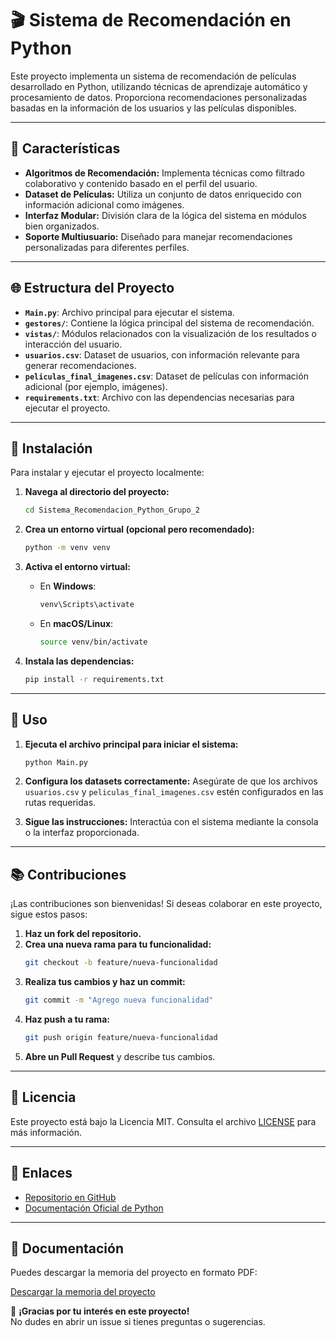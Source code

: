 # 🎬 Sistema de Recomendación en Python

Este proyecto implementa un sistema de recomendación de películas desarrollado en Python, utilizando técnicas de aprendizaje automático y procesamiento de datos. Proporciona recomendaciones personalizadas basadas en la información de los usuarios y las películas disponibles.

---

## 🔧 Características

- **Algoritmos de Recomendación:** Implementa técnicas como filtrado colaborativo y contenido basado en el perfil del usuario.
- **Dataset de Películas:** Utiliza un conjunto de datos enriquecido con información adicional como imágenes.
- **Interfaz Modular:** División clara de la lógica del sistema en módulos bien organizados.
- **Soporte Multiusuario:** Diseñado para manejar recomendaciones personalizadas para diferentes perfiles.

---

## 🌐 Estructura del Proyecto

- **`Main.py`**: Archivo principal para ejecutar el sistema.
- **`gestores/`**: Contiene la lógica principal del sistema de recomendación.
- **`vistas/`**: Módulos relacionados con la visualización de los resultados o interacción del usuario.
- **`usuarios.csv`**: Dataset de usuarios, con información relevante para generar recomendaciones.
- **`peliculas_final_imagenes.csv`**: Dataset de películas con información adicional (por ejemplo, imágenes).
- **`requirements.txt`**: Archivo con las dependencias necesarias para ejecutar el proyecto.

---

## 🚀 Instalación

Para instalar y ejecutar el proyecto localmente:

1. **Navega al directorio del proyecto:**
   ```bash
   cd Sistema_Recomendacion_Python_Grupo_2
   ```

2. **Crea un entorno virtual (opcional pero recomendado):**
   ```bash
   python -m venv venv
   ```

3. **Activa el entorno virtual:**
   - En **Windows**:
     ```bash
     venv\Scripts\activate
     ```
   - En **macOS/Linux**:
     ```bash
     source venv/bin/activate
     ```

4. **Instala las dependencias:**
   ```bash
   pip install -r requirements.txt
   ```

---

## 🚀 Uso

1. **Ejecuta el archivo principal para iniciar el sistema:**
   ```bash
   python Main.py
   ```

2. **Configura los datasets correctamente:**
   Asegúrate de que los archivos `usuarios.csv` y `peliculas_final_imagenes.csv` estén configurados en las rutas requeridas.

3. **Sigue las instrucciones:**
   Interactúa con el sistema mediante la consola o la interfaz proporcionada.

---

## 📚 Contribuciones

¡Las contribuciones son bienvenidas! Si deseas colaborar en este proyecto, sigue estos pasos:

1. **Haz un fork del repositorio.**
2. **Crea una nueva rama para tu funcionalidad:**
   ```bash
   git checkout -b feature/nueva-funcionalidad
   ```
3. **Realiza tus cambios y haz un commit:**
   ```bash
   git commit -m "Agrego nueva funcionalidad"
   ```
4. **Haz push a tu rama:**
   ```bash
   git push origin feature/nueva-funcionalidad
   ```
5. **Abre un Pull Request** y describe tus cambios.

---

## 📜 Licencia

Este proyecto está bajo la Licencia MIT. Consulta el archivo [LICENSE](LICENSE) para más información.

---

## 🔗 Enlaces

- [Repositorio en GitHub](https://github.com/Alejandroortega2002/Sistema_Recomendacion_Python_Grupo_2)
- [Documentación Oficial de Python](https://docs.python.org/3/)

---
## 📄 Documentación

Puedes descargar la memoria del proyecto en formato PDF:

[Descargar la memoria del proyecto](Grupo_2.SSII.Proyecto.pdf)

🙏 **¡Gracias por tu interés en este proyecto!**  
No dudes en abrir un issue si tienes preguntas o sugerencias.
